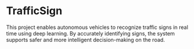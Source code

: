 # TrafficSign
This project enables autonomous vehicles to recognize traffic signs in real time using deep learning. By accurately identifying signs, the system supports safer and more intelligent decision-making on the road.
